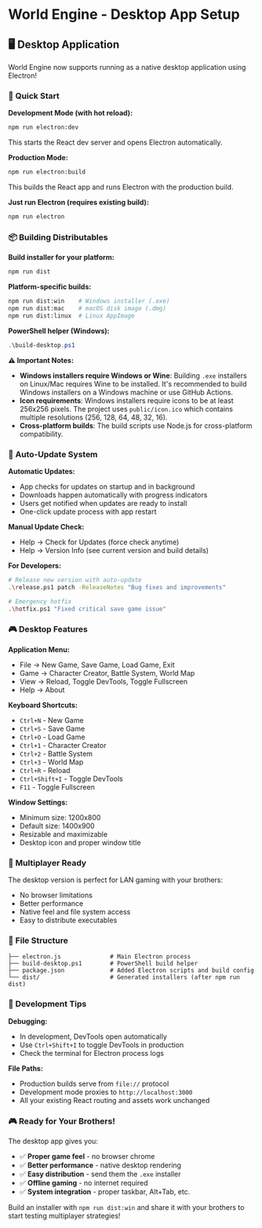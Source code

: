 # World Engine - Desktop App Setup

## 🖥️ Desktop Application

World Engine now supports running as a native desktop application using Electron!

### 🚀 Quick Start

**Development Mode (with hot reload):**
```bash
npm run electron:dev
```
This starts the React dev server and opens Electron automatically.

**Production Mode:**
```bash
npm run electron:build
```
This builds the React app and runs Electron with the production build.

**Just run Electron (requires existing build):**
```bash
npm run electron
```

### 📦 Building Distributables

**Build installer for your platform:**
```bash
npm run dist
```

**Platform-specific builds:**
```bash
npm run dist:win    # Windows installer (.exe)
npm run dist:mac    # macOS disk image (.dmg)
npm run dist:linux  # Linux AppImage
```

**PowerShell helper (Windows):**
```powershell
.\build-desktop.ps1
```

**⚠️ Important Notes:**

- **Windows installers require Windows or Wine**: Building `.exe` installers on Linux/Mac requires Wine to be installed. It's recommended to build Windows installers on a Windows machine or use GitHub Actions.
- **Icon requirements**: Windows installers require icons to be at least 256x256 pixels. The project uses `public/icon.ico` which contains multiple resolutions (256, 128, 64, 48, 32, 16).
- **Cross-platform builds**: The build scripts use Node.js for cross-platform compatibility.

### 🔄 Auto-Update System

**Automatic Updates:**
- App checks for updates on startup and in background
- Downloads happen automatically with progress indicators
- Users get notified when updates are ready to install
- One-click update process with app restart

**Manual Update Check:**
- Help → Check for Updates (force check anytime)
- Help → Version Info (see current version and build details)

**For Developers:**
```bash
# Release new version with auto-update
.\release.ps1 patch -ReleaseNotes "Bug fixes and improvements"

# Emergency hotfix
.\hotfix.ps1 "Fixed critical save game issue"
```

### 🎮 Desktop Features

**Application Menu:**
- File → New Game, Save Game, Load Game, Exit
- Game → Character Creator, Battle System, World Map
- View → Reload, Toggle DevTools, Toggle Fullscreen
- Help → About

**Keyboard Shortcuts:**
- `Ctrl+N` - New Game
- `Ctrl+S` - Save Game  
- `Ctrl+O` - Load Game
- `Ctrl+1` - Character Creator
- `Ctrl+2` - Battle System
- `Ctrl+3` - World Map
- `Ctrl+R` - Reload
- `Ctrl+Shift+I` - Toggle DevTools
- `F11` - Toggle Fullscreen

**Window Settings:**
- Minimum size: 1200x800
- Default size: 1400x900
- Resizable and maximizable
- Desktop icon and proper window title

### 🎯 Multiplayer Ready

The desktop version is perfect for LAN gaming with your brothers:
- No browser limitations
- Better performance
- Native feel and file system access
- Easy to distribute executables

### 📁 File Structure

```
├── electron.js              # Main Electron process
├── build-desktop.ps1        # PowerShell build helper
├── package.json             # Added Electron scripts and build config
└── dist/                    # Generated installers (after npm run dist)
```

### 🔧 Development Tips

**Debugging:**
- In development, DevTools open automatically
- Use `Ctrl+Shift+I` to toggle DevTools in production
- Check the terminal for Electron process logs

**File Paths:**
- Production builds serve from `file://` protocol
- Development mode proxies to `http://localhost:3000`
- All your existing React routing and assets work unchanged

### 🎮 Ready for Your Brothers!

The desktop app gives you:
- ✅ **Proper game feel** - no browser chrome
- ✅ **Better performance** - native desktop rendering  
- ✅ **Easy distribution** - send them the `.exe` installer
- ✅ **Offline gaming** - no internet required
- ✅ **System integration** - proper taskbar, Alt+Tab, etc.

Build an installer with `npm run dist:win` and share it with your brothers to start testing multiplayer strategies!